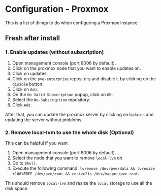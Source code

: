 # Configuration - Proxmox

This is a list of things to do when configuring a Proxmox instance.

## Fresh after install

### 1. Enable updates (without subscription)

1. Open management console (port 8006 by default).
2. Click on the proxmox node that you want to enable updates on.
3. Click on updates.
4. Click on the `pve-enterprise` repository and disable it by clicking on the `disable` button.
5. Click on `Add`.
6. On the `No Valid Subscription` popup, click on `OK`.
7. Select the `No-Subscription` repository.
8. Click `Add`.

After that, you can update the proxmox server by clicking on `Updates` and updating the server without problems.

### 2. Remove local-lvm to use the whole disk (Optional)

This can be helpful if you want 

1. Open management console (port 8006 by default).
2. Select the node that you want to remove `local-lvm` on.
3. Go to `Shell`.
4. Execute the following command: `lvremove /dev/pve/data && lvresize +100%FREE /dev/pve/root && resize2fs /dev/mapper/pve-root`.

This should remove `local-lvm` and resize the `local` storage to use all the disk space.

